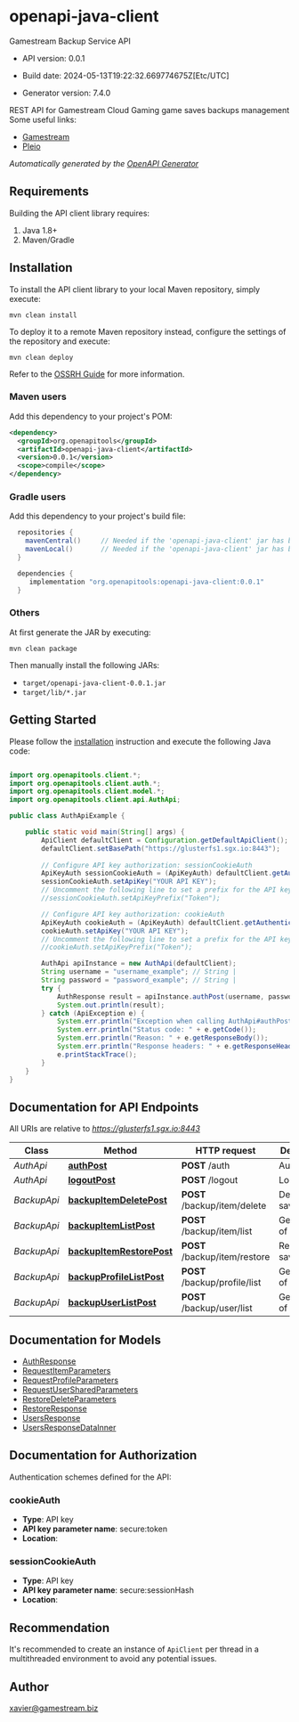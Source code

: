 # openapi-java-client

Gamestream Backup Service API

- API version: 0.0.1

- Build date: 2024-05-13T19:22:32.669774675Z[Etc/UTC]

- Generator version: 7.4.0

REST API for Gamestream Cloud Gaming game saves backups management
Some useful links:
- [Gamestream](https://www.gamestream?biz)
- [Pleio](https://www.pleio.games)


*Automatically generated by the [OpenAPI Generator](https://openapi-generator.tech)*

## Requirements

Building the API client library requires:

1. Java 1.8+
2. Maven/Gradle

## Installation

To install the API client library to your local Maven repository, simply execute:

```shell
mvn clean install
```

To deploy it to a remote Maven repository instead, configure the settings of the repository and execute:

```shell
mvn clean deploy
```

Refer to the [OSSRH Guide](http://central.sonatype.org/pages/ossrh-guide.html) for more information.

### Maven users

Add this dependency to your project's POM:

```xml
<dependency>
  <groupId>org.openapitools</groupId>
  <artifactId>openapi-java-client</artifactId>
  <version>0.0.1</version>
  <scope>compile</scope>
</dependency>
```

### Gradle users

Add this dependency to your project's build file:

```groovy
  repositories {
    mavenCentral()     // Needed if the 'openapi-java-client' jar has been published to maven central.
    mavenLocal()       // Needed if the 'openapi-java-client' jar has been published to the local maven repo.
  }

  dependencies {
     implementation "org.openapitools:openapi-java-client:0.0.1"
  }
```

### Others

At first generate the JAR by executing:

```shell
mvn clean package
```

Then manually install the following JARs:

- `target/openapi-java-client-0.0.1.jar`
- `target/lib/*.jar`

## Getting Started

Please follow the [installation](#installation) instruction and execute the following Java code:

```java

import org.openapitools.client.*;
import org.openapitools.client.auth.*;
import org.openapitools.client.model.*;
import org.openapitools.client.api.AuthApi;

public class AuthApiExample {

    public static void main(String[] args) {
        ApiClient defaultClient = Configuration.getDefaultApiClient();
        defaultClient.setBasePath("https://glusterfs1.sgx.io:8443");
        
        // Configure API key authorization: sessionCookieAuth
        ApiKeyAuth sessionCookieAuth = (ApiKeyAuth) defaultClient.getAuthentication("sessionCookieAuth");
        sessionCookieAuth.setApiKey("YOUR API KEY");
        // Uncomment the following line to set a prefix for the API key, e.g. "Token" (defaults to null)
        //sessionCookieAuth.setApiKeyPrefix("Token");

        // Configure API key authorization: cookieAuth
        ApiKeyAuth cookieAuth = (ApiKeyAuth) defaultClient.getAuthentication("cookieAuth");
        cookieAuth.setApiKey("YOUR API KEY");
        // Uncomment the following line to set a prefix for the API key, e.g. "Token" (defaults to null)
        //cookieAuth.setApiKeyPrefix("Token");

        AuthApi apiInstance = new AuthApi(defaultClient);
        String username = "username_example"; // String | 
        String password = "password_example"; // String | 
        try {
            AuthResponse result = apiInstance.authPost(username, password);
            System.out.println(result);
        } catch (ApiException e) {
            System.err.println("Exception when calling AuthApi#authPost");
            System.err.println("Status code: " + e.getCode());
            System.err.println("Reason: " + e.getResponseBody());
            System.err.println("Response headers: " + e.getResponseHeaders());
            e.printStackTrace();
        }
    }
}

```

## Documentation for API Endpoints

All URIs are relative to *https://glusterfs1.sgx.io:8443*

Class | Method | HTTP request | Description
------------ | ------------- | ------------- | -------------
*AuthApi* | [**authPost**](docs/AuthApi.md#authPost) | **POST** /auth | Authenticate
*AuthApi* | [**logoutPost**](docs/AuthApi.md#logoutPost) | **POST** /logout | Logout
*BackupApi* | [**backupItemDeletePost**](docs/BackupApi.md#backupItemDeletePost) | **POST** /backup/item/delete | Delete a save
*BackupApi* | [**backupItemListPost**](docs/BackupApi.md#backupItemListPost) | **POST** /backup/item/list | Get the list of saves
*BackupApi* | [**backupItemRestorePost**](docs/BackupApi.md#backupItemRestorePost) | **POST** /backup/item/restore | Restore a save
*BackupApi* | [**backupProfileListPost**](docs/BackupApi.md#backupProfileListPost) | **POST** /backup/profile/list | Get the list of profiles
*BackupApi* | [**backupUserListPost**](docs/BackupApi.md#backupUserListPost) | **POST** /backup/user/list | Get the list of players


## Documentation for Models

 - [AuthResponse](docs/AuthResponse.md)
 - [RequestItemParameters](docs/RequestItemParameters.md)
 - [RequestProfileParameters](docs/RequestProfileParameters.md)
 - [RequestUserSharedParameters](docs/RequestUserSharedParameters.md)
 - [RestoreDeleteParameters](docs/RestoreDeleteParameters.md)
 - [RestoreResponse](docs/RestoreResponse.md)
 - [UsersResponse](docs/UsersResponse.md)
 - [UsersResponseDataInner](docs/UsersResponseDataInner.md)


<a id="documentation-for-authorization"></a>
## Documentation for Authorization


Authentication schemes defined for the API:
<a id="cookieAuth"></a>
### cookieAuth


- **Type**: API key
- **API key parameter name**: secure:token
- **Location**: 

<a id="sessionCookieAuth"></a>
### sessionCookieAuth


- **Type**: API key
- **API key parameter name**: secure:sessionHash
- **Location**: 


## Recommendation

It's recommended to create an instance of `ApiClient` per thread in a multithreaded environment to avoid any potential issues.

## Author

xavier@gamestream.biz

